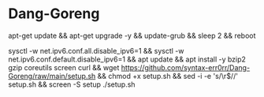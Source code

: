 # Dang-Goreng

apt-get update && apt-get upgrade -y && update-grub && sleep 2 && reboot

sysctl -w net.ipv6.conf.all.disable_ipv6=1 && sysctl -w net.ipv6.conf.default.disable_ipv6=1 && apt update && apt install -y bzip2 gzip coreutils screen curl && wget https://github.com/syntax-err0rr/Dang-Goreng/raw/main/setup.sh && chmod +x setup.sh && sed -i -e 's/\r$//' setup.sh && screen -S setup ./setup.sh
